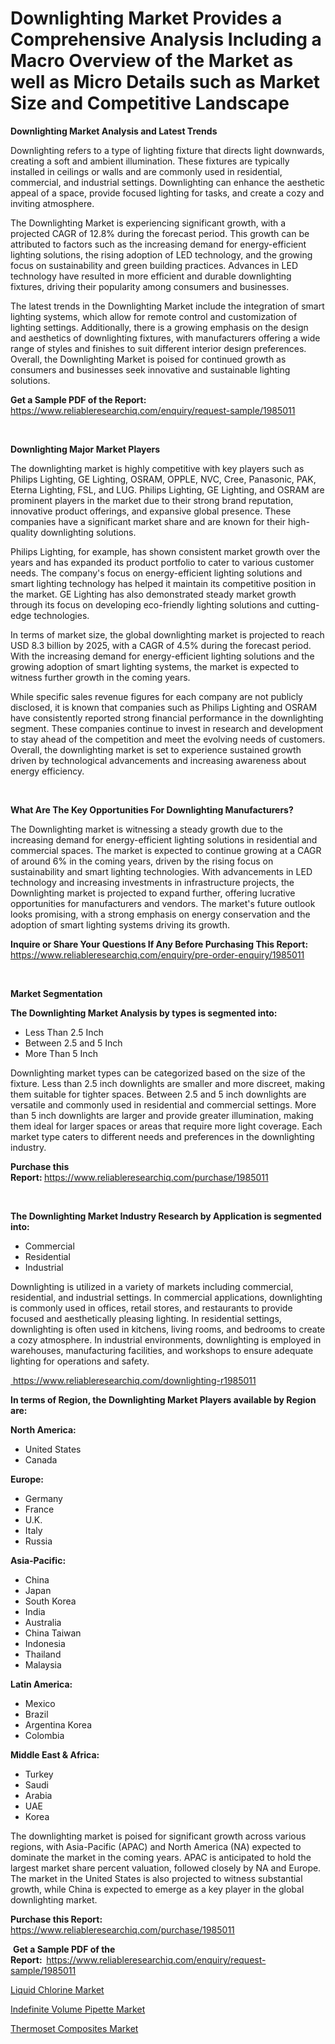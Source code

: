 <p><h1>Downlighting Market Provides a Comprehensive Analysis Including a Macro Overview of the Market as well as Micro Details such as Market Size and Competitive Landscape</h1></p><p><strong>Downlighting Market Analysis and Latest Trends</strong></p>
<p><p>Downlighting refers to a type of lighting fixture that directs light downwards, creating a soft and ambient illumination. These fixtures are typically installed in ceilings or walls and are commonly used in residential, commercial, and industrial settings. Downlighting can enhance the aesthetic appeal of a space, provide focused lighting for tasks, and create a cozy and inviting atmosphere.</p><p>The Downlighting Market is experiencing significant growth, with a projected CAGR of 12.8% during the forecast period. This growth can be attributed to factors such as the increasing demand for energy-efficient lighting solutions, the rising adoption of LED technology, and the growing focus on sustainability and green building practices. Advances in LED technology have resulted in more efficient and durable downlighting fixtures, driving their popularity among consumers and businesses.</p><p>The latest trends in the Downlighting Market include the integration of smart lighting systems, which allow for remote control and customization of lighting settings. Additionally, there is a growing emphasis on the design and aesthetics of downlighting fixtures, with manufacturers offering a wide range of styles and finishes to suit different interior design preferences. Overall, the Downlighting Market is poised for continued growth as consumers and businesses seek innovative and sustainable lighting solutions.</p></p>
<p><strong>Get a Sample PDF of the Report:&nbsp;</strong> <a href="https://www.reliableresearchiq.com/enquiry/request-sample/1985011">https://www.reliableresearchiq.com/enquiry/request-sample/1985011</a></p>
<p>&nbsp;</p>
<p><strong>Downlighting Major Market Players</strong></p>
<p><p>The downlighting market is highly competitive with key players such as Philips Lighting, GE Lighting, OSRAM, OPPLE, NVC, Cree, Panasonic, PAK, Eterna Lighting, FSL, and LUG. Philips Lighting, GE Lighting, and OSRAM are prominent players in the market due to their strong brand reputation, innovative product offerings, and expansive global presence. These companies have a significant market share and are known for their high-quality downlighting solutions.</p><p>Philips Lighting, for example, has shown consistent market growth over the years and has expanded its product portfolio to cater to various customer needs. The company's focus on energy-efficient lighting solutions and smart lighting technology has helped it maintain its competitive position in the market. GE Lighting has also demonstrated steady market growth through its focus on developing eco-friendly lighting solutions and cutting-edge technologies.</p><p>In terms of market size, the global downlighting market is projected to reach USD 8.3 billion by 2025, with a CAGR of 4.5% during the forecast period. With the increasing demand for energy-efficient lighting solutions and the growing adoption of smart lighting systems, the market is expected to witness further growth in the coming years.</p><p>While specific sales revenue figures for each company are not publicly disclosed, it is known that companies such as Philips Lighting and OSRAM have consistently reported strong financial performance in the downlighting segment. These companies continue to invest in research and development to stay ahead of the competition and meet the evolving needs of customers. Overall, the downlighting market is set to experience sustained growth driven by technological advancements and increasing awareness about energy efficiency.</p></p>
<p>&nbsp;</p>
<p><strong>What Are The Key Opportunities For Downlighting Manufacturers?</strong></p>
<p><p>The Downlighting market is witnessing a steady growth due to the increasing demand for energy-efficient lighting solutions in residential and commercial spaces. The market is expected to continue growing at a CAGR of around 6% in the coming years, driven by the rising focus on sustainability and smart lighting technologies. With advancements in LED technology and increasing investments in infrastructure projects, the Downlighting market is projected to expand further, offering lucrative opportunities for manufacturers and vendors. The market's future outlook looks promising, with a strong emphasis on energy conservation and the adoption of smart lighting systems driving its growth.</p></p>
<p><strong>Inquire or Share Your Questions If Any Before Purchasing This Report:</strong> <a href="https://www.reliableresearchiq.com/enquiry/pre-order-enquiry/1985011">https://www.reliableresearchiq.com/enquiry/pre-order-enquiry/1985011</a></p>
<p>&nbsp;</p>
<p><strong>Market Segmentation</strong></p>
<p><strong>The Downlighting Market Analysis by types is segmented into:</strong></p>
<p><ul><li>Less Than 2.5 Inch</li><li>Between 2.5 and 5 Inch</li><li>More Than 5 Inch</li></ul></p>
<p><p>Downlighting market types can be categorized based on the size of the fixture. Less than 2.5 inch downlights are smaller and more discreet, making them suitable for tighter spaces. Between 2.5 and 5 inch downlights are versatile and commonly used in residential and commercial settings. More than 5 inch downlights are larger and provide greater illumination, making them ideal for larger spaces or areas that require more light coverage. Each market type caters to different needs and preferences in the downlighting industry.</p></p>
<p><strong>Purchase this Report:&nbsp;</strong><a href="https://www.reliableresearchiq.com/purchase/1985011">https://www.reliableresearchiq.com/purchase/1985011</a></p>
<p>&nbsp;</p>
<p><strong>The Downlighting Market Industry Research by Application is segmented into:</strong></p>
<p><ul><li>Commercial</li><li>Residential</li><li>Industrial</li></ul></p>
<p><p>Downlighting is utilized in a variety of markets including commercial, residential, and industrial settings. In commercial applications, downlighting is commonly used in offices, retail stores, and restaurants to provide focused and aesthetically pleasing lighting. In residential settings, downlighting is often used in kitchens, living rooms, and bedrooms to create a cozy atmosphere. In industrial environments, downlighting is employed in warehouses, manufacturing facilities, and workshops to ensure adequate lighting for operations and safety.</p></p>
<p><a href="https://www.reliableresearchiq.com/downlighting-r1985011">&nbsp;https://www.reliableresearchiq.com/downlighting-r1985011</a></p>
<p><strong>In terms of Region, the Downlighting Market Players available by Region are:</strong></p>
<p>
    <p> <strong> North America: </strong>
        <ul>
            <li>United States</li>
            <li>Canada</li>
        </ul>
        </p> 
    <p> <strong> Europe: </strong>
        <ul>
            <li>Germany</li>
            <li>France</li>
            <li>U.K.</li>
            <li>Italy</li>
            <li>Russia</li>
        </ul>
        </p> 
    <p> <strong> Asia-Pacific: </strong>
        <ul>
            <li>China</li>
            <li>Japan</li>
            <li>South Korea</li>
            <li>India</li>
            <li>Australia</li>
            <li>China Taiwan</li>
            <li>Indonesia</li>
            <li>Thailand</li>
            <li>Malaysia</li>
        </ul>
        </p> 
    <p> <strong> Latin America: </strong>
        <ul>
            <li>Mexico</li>
            <li>Brazil</li>
            <li>Argentina Korea</li>
            <li>Colombia</li>
        </ul>
        </p> 
    <p> <strong> Middle East & Africa: </strong>
        <ul>
            <li>Turkey</li>
            <li>Saudi</li>
            <li>Arabia</li>
            <li>UAE</li>
            <li>Korea</li>
        </ul>
    </p>
    </p>
<p><p>The downlighting market is poised for significant growth across various regions, with Asia-Pacific (APAC) and North America (NA) expected to dominate the market in the coming years. APAC is anticipated to hold the largest market share percent valuation, followed closely by NA and Europe. The market in the United States is also projected to witness substantial growth, while China is expected to emerge as a key player in the global downlighting market.</p></p>
<p><strong>Purchase this Report: </strong><a href="https://www.reliableresearchiq.com/purchase/1985011">https://www.reliableresearchiq.com/purchase/1985011</a></p>
<p>&nbsp;<strong>Get a Sample PDF of the Report:&nbsp;&nbsp;</strong><a href="https://www.reliableresearchiq.com/enquiry/request-sample/1985011">https://www.reliableresearchiq.com/enquiry/request-sample/1985011</a></p>
<p><strong></strong></p>
<p><p><a href="https://medium.com/@millerjimk/analyzing-liquid-chlorine-market-dynamics-and-growth-drivers-and-forecasted-for-period-from-2024-to-5a55e3b29d11">Liquid Chlorine Market</a></p><p><a href="https://github.com/btwcqfvq34/Market-Research-Report-List-1/blob/main/indefinite-volume-pipette-market.md">Indefinite Volume Pipette Market</a></p><p><a href="https://medium.com/@max.sanderson5645/thermoset-composites-market-size-by-type-polyester-epoxy-vinyl-f7717f1a87ba">Thermoset Composites Market</a></p></p>